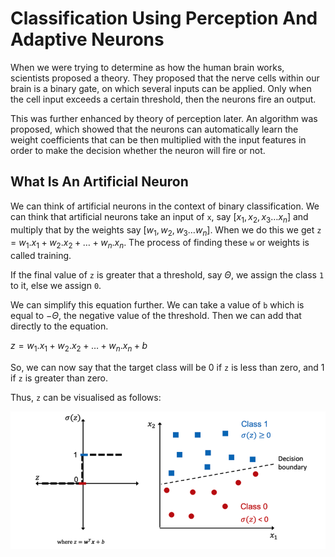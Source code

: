 # Classification Using Perception And Adaptive Neurons

When we were trying to determine as how the human brain works, scientists proposed a theory. They proposed that the nerve cells within our brain is a binary gate, on which several inputs can be applied. Only when the cell input exceeds a certain threshold, then the neurons fire an output. 

This was further enhanced by theory of perception later. An algorithm was proposed, which showed that the neurons can automatically learn the weight coefficients that can be then multiplied with the input features in order to make the decision whether the neuron will fire or not. 

## What Is An Artificial Neuron

We can think of artificial neurons in the context of binary classification. We can think that artificial neurons take an input of `x`, say $[x_{1}, x_{2}, x_{3} \dots x_{n}]$ and multiply that by the weights say $[w_{1}, w_{2}, w_{3} \dots w_{n}]$. When we do this we get `z` = $w_{1}.x_{1} + w_{2}.x_{2} + \dots + w_{n}.x_{n}$. The process of finding these `w` or weights is called training. 

If the final value of `z` is greater that a threshold, say $\Theta$, we assign the class `1` to it, else we assign `0`. 

We can simplify this equation further. We can take a value of `b` which is equal to $-\Theta$, the negative value of the threshold. Then we can add that directly to the equation. 

$z = w_{1}.x_{1} + w_{2}.x_{2} + \dots + w_{n}.x_{n} + b$

So, we can now say that the target class will be 0 if `z` is less than zero, and 1 if `z` is greater than zero. 

Thus, `z` can be visualised as follows:

![](../../assets/Pasted%20image%2020221115094708.png)




